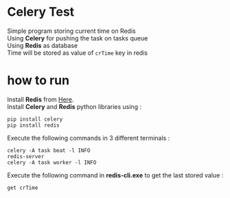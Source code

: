 # Celery Test
Simple program storing current time on Redis  
Using **Celery** for pushing the task on tasks queue  
Using **Redis** as database  
Time will be stored as value of `crTime` key in redis 

# how to run
Install **Redis** from [Here](https://redis.io).  
Install **Celery** and **Redis** python libraries using :
```
pip install celery
pip install redis
```
Execute the following commands in 3 different terminals :
```
celery -A task beat -l INFO  
redis-server  
celery -A task worker -l INFO
```
  
Execute the following command in **redis-cli.exe** to get the last stored value :
```
get crTime
```
